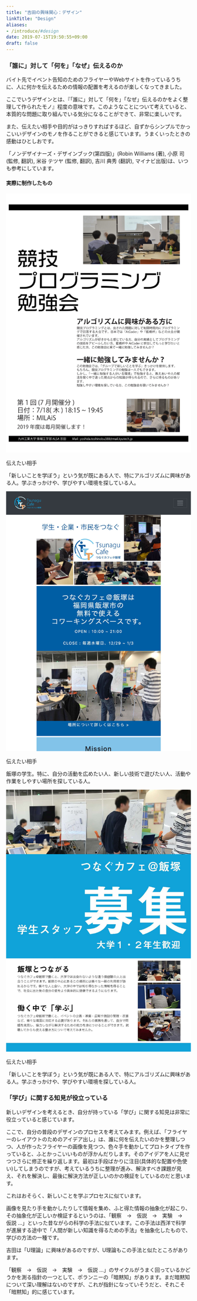 ```yaml
---
title: "吉田の興味関心：デザイン"
linkTitle: "Design"
aliases:
- /introduce/#design
date: 2019-07-15T19:50:55+09:00
draft: false
---
```


### 「誰に」対して「何を」「なぜ」伝えるのか

バイト先でイベント告知のためのフライヤーやWebサイトを作っているうちに、人に何かを伝えるための情報の配置を考えるのが楽しくなってきました。

ここでいうデザインとは、『「誰に」対して「何を」「なぜ」伝えるのかをよく整理して作られたモノ』程度の意味です。このようなことについて考えていると、本質的な問題に取り組んでいる気分になることができて、非常に楽しいです。

また、伝えたい相手や目的がはっきりすればするほど、自ずからシンプルでかっこいいデザインのモノを作ることができると感じています。うまくいったときの感動はひとしおです。

「ノンデザイナーズ・デザインブック(第四版)」(Robin Williams (著), 小原 司 (監修, 翻訳), 米谷 テツヤ (監修, 翻訳), 吉川 典秀 (翻訳), マイナビ出版)は、いつも参考にしています。

#### 実際に制作したもの

<div class="container-fluid containerInContainer-fluid">
<div class="row">
  <div class="col-md-4">
  <div class="muDetailBox">
    <a href="/flier/kyoupuroseptember"><img src="design3.jpg" class="img-fluid"></a>
    <p>伝えたい相手</p>
    <p>「新しいことを学ぼう」という気が既にある人で、特にアルゴリズムに興味がある人。学ぶきっかけや、学びやすい環境を探している人。</p>
    </div>
  </div>
  <div class="col-md-4">
  <div class="myDetailBox"
    <a href="/website/tsunaguhugo"><img src="design2.jpg" class="img-fluid"></a>
    <p>伝えたい相手</p>
    <p>飯塚の学生。特に、自分の活動を広めたい人、新しい技術で遊びたい人、活動や作業をしやすい場所を探している人。</p>
    </div>
  </div>
  <div class="col-md-4">
  <div class="myDetailBox offBox-md">
    <a href="/flier/tsunagustaff"><img src="design1.jpg" class="img-fluid"></a>
    <p>伝えたい相手</p>
    <p>「新しいことを学ぼう」という気が既にある人で、特にアルゴリズムに興味がある人。学ぶきっかけや、学びやすい環境を探している人。</p>
    </div>
  </div>
</div>
</div>

### 「学び」に関する知見が役立っている

新しいデザインを考えるとき、自分が持っている「学び」に関する知見は非常に役立っていると感じています。

ここで、自分の普段のデザインのプロセスを考えてみます。例えば、「フライヤーのレイアウトのためのアイデア出し」は、誰に何を伝えたいのかを整理しつつ、人が作ったフライヤーの画像を見つつ、色々手を動かしてプロトタイプを作っていると、ふとかっこいいものが浮かんだりします。そのアイデアを人に見せつつさらに修正を繰り返します。最初は手段ばかりに注目(具体的な配置や色使い)してしまうのですが、考えているうちに整理が進み、解決すべき課題が見え、それを解決し、最後に解決方法が正しいのかの検証をしているのだと思います。

これはおそらく、新しいことを学ぶプロセスに似ています。

画像を見たり手を動かしたりして情報を集め、ふと得た情報の抽象化が起こり、その抽象化が正しいか検証するというのは、「観察　→　仮説　→　実験　→　仮説 ...」といった昔ながらの科学の手法に似ています。この手法は西洋で科学が進展する途中で「人間が新しい知識を得るための手法」を抽象化したもので、学びの方法の一種です。

吉田は「U理論」に興味があるのですが、U理論もこの手法と似たところがあります。

「観察　→　仮説　→　実験　→　仮説 ...」のサイクルがうまく回っているかどうかを測る指針の一つとして、ポランニーの「暗黙知」があります。まだ暗黙知について深い理解はないのですが、これが指針になっていそうだと、それこそ「暗黙知」的に感じています。
